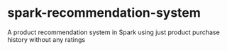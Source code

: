 # spark-recommendation-system
A product recommendation system in Spark using just product purchase history without any ratings
